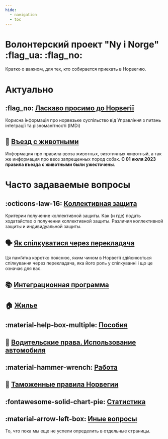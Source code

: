 ```yaml
---
hide:
  - navigation
  - toc
---
```


# **Волонтерский проект "Ny i Norge"** :flag_ua: :flag_no: 
Кратко о важном, для тех, кто собирается приехать в Норвегию.

# Актуально

## :flag_no: [Ласкаво просимо до Норвегії](https://www.imdi.no/globalassets/illustrasjoner/ukraina/information-about-norwegian-society-2022---ukrainsk0822.pdf)
Корисна інформація про норвезьке суспільство від Управління з питань інтеграції та різноманітності (IMDi)

## :guide_dog: [Въезд с животными](animals.md)
Информация про правила ввоза животных, экзотичных животный, а так же информация про ввоз запрещенных пород собак. **С 01 июля 2023 правила въезда с животными были ужесточены**.

# Часто задаваемые вопросы

## :octicons-law-16: [Коллективная защита](collective-protection.md)
Критерии получение коллективной защиты. Как (и где) подать ходатайство о получении коллективной защиты. Различия коллективной защиты и индивидуальной защиты.

## :speaking_head: [Як спілкуватися через перекладача](https://www.imdi.no/globalassets/illustrasjoner/ukraina/a-fore-en-samtale-via-tolk_ukrainsk.pdf)
Ця пам’ятка коротко пояснює, яким чином в Норвегії здійснюється спілкування через перекладача, яка його роль у спілкуванні і що це означає для вас.

## :books: [Интеграционная программа](introduction-programme.md)

## :house: [Жилье](housing.md)

## :material-help-box-multiple: [Пособия](benefits.md)

## :red_car: [Водительские права. Использование автомобиля](automobile.md)

## :material-hammer-wrench: [Работа](work.md)

## :customs: [Таможенные правила Норвегии](toll.md)

## :fontawesome-solid-chart-pie: [Статистика](stats.md)

## :material-arrow-left-box: [Иные вопросы](other.md)
То, что пока мы еще не успели определить в отдельные страницы.